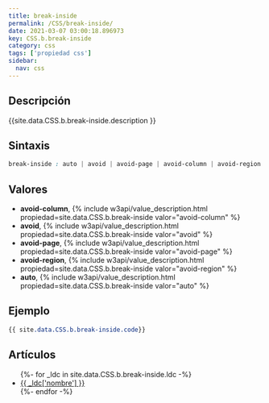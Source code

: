 ```yaml
---
title: break-inside
permalink: /CSS/break-inside/
date: 2021-03-07 03:00:18.896973
key: CSS.b.break-inside
category: css
tags: ['propiedad css']
sidebar: 
  nav: css
---
```


## Descripción
{{site.data.CSS.b.break-inside.description }}

## Sintaxis
~~~css
break-inside : auto | avoid | avoid-page | avoid-column | avoid-region
~~~

## Valores
* **avoid-column**,  {% include w3api/value_description.html propiedad=site.data.CSS.b.break-inside valor="avoid-column" %}
* **avoid**,  {% include w3api/value_description.html propiedad=site.data.CSS.b.break-inside valor="avoid" %}
* **avoid-page**,  {% include w3api/value_description.html propiedad=site.data.CSS.b.break-inside valor="avoid-page" %}
* **avoid-region**,  {% include w3api/value_description.html propiedad=site.data.CSS.b.break-inside valor="avoid-region" %}
* **auto**,  {% include w3api/value_description.html propiedad=site.data.CSS.b.break-inside valor="auto" %}

## Ejemplo
~~~css
{{ site.data.CSS.b.break-inside.code}}
~~~

## Artículos
<ul>
{%- for _ldc in site.data.CSS.b.break-inside.ldc -%}
   <li>
       <a href="{{_ldc['url'] }}">{{ _ldc['nombre'] }}</a>
   </li>
{%- endfor -%}
</ul>
